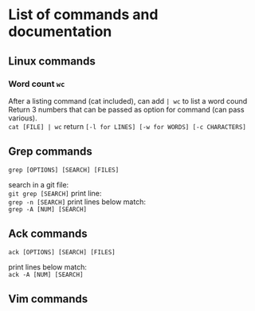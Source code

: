 # List of commands and documentation

## Linux commands
### Word count `wc`
After a listing command (cat included), can add `| wc` to list a word cound\
Return 3 numbers that can be passed as option for command (can pass various).\
`cat [FILE] | wc`
return `[-l for LINES] [-w for WORDS] [-c CHARACTERS]`

## Grep commands
`grep [OPTIONS] [SEARCH] [FILES]`

search in a git file:\
`git grep [SEARCH]`
print line:\
`grep -n [SEARCH]`
print lines below match:\
`grep -A [NUM] [SEARCH]`

## Ack commands
`ack [OPTIONS] [SEARCH] [FILES]`

print lines below match:\
`ack -A [NUM] [SEARCH]`

## Vim commands
